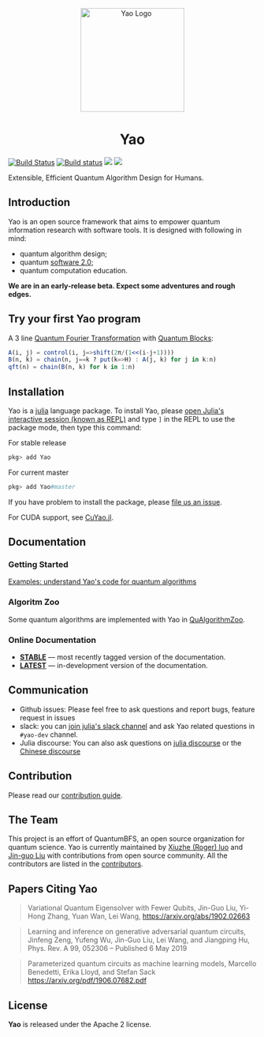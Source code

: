 <div align="center"> <img
src="http://yaoquantum.org/assets/images/logo.png"
alt="Yao Logo" width="210"></img>
<h1>Yao</h1>
</div>


[![Build Status](https://travis-ci.org/QuantumBFS/Yao.jl.svg?branch=master)](https://travis-ci.org/QuantumBFS/Yao.jl)
[![Build status](https://ci.appveyor.com/api/projects/status/kjagpnqoetugmuxt?svg=true)](https://ci.appveyor.com/project/Roger-luo/yao-jl)
[![](https://img.shields.io/badge/docs-stable-blue.svg)](https://QuantumBFS.github.io/Yao.jl/stable)
[![](https://img.shields.io/badge/docs-latest-blue.svg)](https://QuantumBFS.github.io/Yao.jl/latest)

Extensible, Efficient Quantum Algorithm Design for Humans.

## Introduction

Yao is an open source framework that aims to empower quantum information research with software tools. It is designed with following in mind:

- quantum algorithm design;
- quantum [software 2.0](https://medium.com/@karpathy/software-2-0-a64152b37c35);
- quantum computation education.

**We are in an early-release beta. Expect some adventures and rough edges.**

## Try your first Yao program

A 3 line [Quantum Fourier Transformation](https://quantumbfs.github.io/Yao.jl/latest/examples/QFT/) with [Quantum Blocks](https://quantumbfs.github.io/Yao.jl/latest/man/blocks/):

```julia
A(i, j) = control(i, j=>shift(2π/(1<<(i-j+1))))
B(n, k) = chain(n, j==k ? put(k=>H) : A(j, k) for j in k:n)
qft(n) = chain(B(n, k) for k in 1:n)
```

## Installation

Yao is a [julia](https://julialang.org/) language package. To install Yao, please [open Julia's interactive session (known as REPL)](https://docs.julialang.org/en/v1/manual/getting-started/) and type `]` in the REPL to use the package mode, then type this command:

For stable release

```julia
pkg> add Yao
```

For current master

```julia
pkg> add Yao#master
```

If you have problem to install the package, please [file us an issue](https://github.com/QuantumBFS/Yao.jl/issues/new).

For CUDA support, see [CuYao.jl](https://github.com/QuantumBFS/CuYao.jl).

## Documentation

### Getting Started

[Examples: understand Yao's code for quantum algorithms](https://quantumbfs.github.io/Yao.jl/stable/#Getting-Started-1)

### Algoritm Zoo

Some quantum algorithms are implemented with Yao in [QuAlgorithmZoo](https://github.com/QuantumBFS/QuAlgorithmZoo.jl).

### Online Documentation

- [**STABLE**](https://quantumbfs.github.io/Yao.jl/stable) — most recently tagged version of the documentation.
- [**LATEST**](https://quantumbfs.github.io/Yao.jl/latest) — in-development version of the documentation.

## Communication

- Github issues: Please feel free to ask questions and report bugs, feature request in issues
- slack: you can [join julia's slack channel](https://slackinvite.julialang.org/) and ask Yao related questions in `#yao-dev` channel.
- Julia discourse: You can also ask questions on [julia discourse](https://discourse.julialang.org/) or the [Chinese discourse](https://discourse.juliacn.com/)

## Contribution

Please read our [contribution guide](https://github.com/QuantumBFS/Yao.jl/blob/master/CONTRIBUTING.md).

## The Team

This project is an effort of QuantumBFS, an open source organization for quantum science. Yao is currently maintained by [Xiuzhe (Roger) luo](https://github.com/Roger-luo) and [Jin-guo Liu](https://github.com/GiggleLiu) with contributions from open source community. All the contributors are listed in the [contributors](https://github.com/QuantumBFS/Yao.jl/graphs/contributors).

## Papers Citing Yao

> Variational Quantum Eigensolver with Fewer Qubits,
> Jin-Guo Liu, Yi-Hong Zhang, Yuan Wan, Lei Wang,
> https://arxiv.org/abs/1902.02663

> Learning and inference on generative adversarial quantum circuits,
> Jinfeng Zeng, Yufeng Wu, Jin-Guo Liu, Lei Wang, and Jiangping Hu,
> Phys. Rev. A 99, 052306 – Published 6 May 2019

> Parameterized quantum circuits as machine learning models,
> Marcello Benedetti, Erika Lloyd, and Stefan Sack
> https://arxiv.org/pdf/1906.07682.pdf

## License

**Yao** is released under the Apache 2 license.
